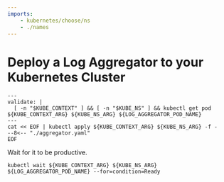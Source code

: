 ```yaml
---
imports:
    - kubernetes/choose/ns
    - ./names
---
```


# Deploy a Log Aggregator to your Kubernetes Cluster

```shell
---
validate: |
  [ -n "$KUBE_CONTEXT" ] && [ -n "$KUBE_NS" ] && kubectl get pod ${KUBE_CONTEXT_ARG} ${KUBE_NS_ARG} ${LOG_AGGREGATOR_POD_NAME}
---
cat << EOF | kubectl apply ${KUBE_CONTEXT_ARG} ${KUBE_NS_ARG} -f -
--8<-- "./aggregator.yaml"
EOF
```

Wait for it to be productive.

```shell
kubectl wait ${KUBE_CONTEXT_ARG} ${KUBE_NS_ARG} ${LOG_AGGREGATOR_POD_NAME} --for=condition=Ready
```
